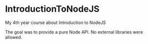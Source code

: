 # IntroductionToNodeJS
My 4th year course about Introduction to NodeJS

The goal was to provide a pure Node API.
No external libraries were allowed.
